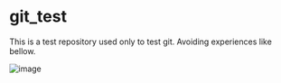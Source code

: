 # git_test

This is a test repository used only to test git. Avoiding experiences like bellow.

![image](https://user-images.githubusercontent.com/12466859/165564164-f6ab9906-d932-42e6-bad9-f155b84920aa.png)



